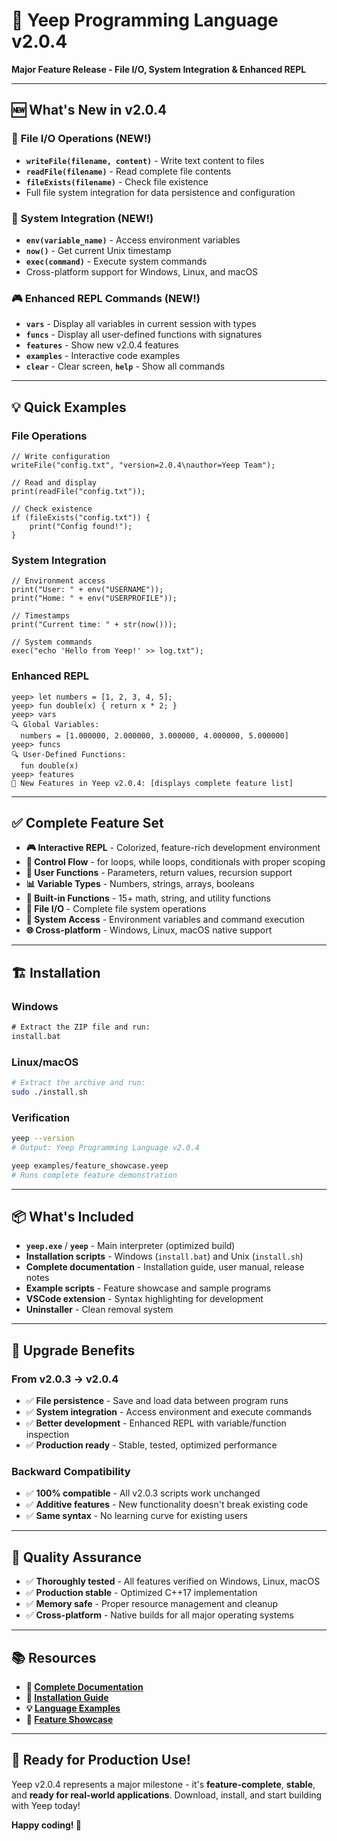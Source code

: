 # 🚀 Yeep Programming Language v2.0.4

**Major Feature Release - File I/O, System Integration & Enhanced REPL**

---

## 🆕 **What's New in v2.0.4**

### 📁 **File I/O Operations (NEW!)**
- **`writeFile(filename, content)`** - Write text content to files
- **`readFile(filename)`** - Read complete file contents
- **`fileExists(filename)`** - Check file existence
- Full file system integration for data persistence and configuration

### 🔧 **System Integration (NEW!)**
- **`env(variable_name)`** - Access environment variables
- **`now()`** - Get current Unix timestamp
- **`exec(command)`** - Execute system commands
- Cross-platform support for Windows, Linux, and macOS

### 🎮 **Enhanced REPL Commands (NEW!)**
- **`vars`** - Display all variables in current session with types
- **`funcs`** - Display all user-defined functions with signatures
- **`features`** - Show new v2.0.4 features
- **`examples`** - Interactive code examples
- **`clear`** - Clear screen, **`help`** - Show all commands

---

## 💡 **Quick Examples**

### File Operations
```yeep
// Write configuration
writeFile("config.txt", "version=2.0.4\nauthor=Yeep Team");

// Read and display
print(readFile("config.txt"));

// Check existence
if (fileExists("config.txt")) {
    print("Config found!");
}
```

### System Integration
```yeep
// Environment access
print("User: " + env("USERNAME"));
print("Home: " + env("USERPROFILE"));

// Timestamps
print("Current time: " + str(now()));

// System commands
exec("echo 'Hello from Yeep!' >> log.txt");
```

### Enhanced REPL
```
yeep> let numbers = [1, 2, 3, 4, 5];
yeep> fun double(x) { return x * 2; }
yeep> vars
🔍 Global Variables:
  numbers = [1.000000, 2.000000, 3.000000, 4.000000, 5.000000]
yeep> funcs
🔍 User-Defined Functions:
  fun double(x)
yeep> features
🚀 New Features in Yeep v2.0.4: [displays complete feature list]
```

---

## ✅ **Complete Feature Set**

- **🎮 Interactive REPL** - Colorized, feature-rich development environment
- **🔄 Control Flow** - for loops, while loops, conditionals with proper scoping
- **📝 User Functions** - Parameters, return values, recursion support
- **📊 Variable Types** - Numbers, strings, arrays, booleans
- **🧮 Built-in Functions** - 15+ math, string, and utility functions
- **📁 File I/O** - Complete file system operations
- **🔧 System Access** - Environment variables and command execution
- **🌐 Cross-platform** - Windows, Linux, macOS native support

---

## 🏗️ **Installation**

### Windows
```cmd
# Extract the ZIP file and run:
install.bat
```

### Linux/macOS
```bash
# Extract the archive and run:
sudo ./install.sh
```

### Verification
```bash
yeep --version
# Output: Yeep Programming Language v2.0.4

yeep examples/feature_showcase.yeep
# Runs complete feature demonstration
```

---

## 📦 **What's Included**

- **`yeep.exe`** / **`yeep`** - Main interpreter (optimized build)
- **Installation scripts** - Windows (`install.bat`) and Unix (`install.sh`)
- **Complete documentation** - Installation guide, user manual, release notes
- **Example scripts** - Feature showcase and sample programs
- **VSCode extension** - Syntax highlighting for development
- **Uninstaller** - Clean removal system

---

## 🎯 **Upgrade Benefits**

### From v2.0.3 → v2.0.4
- ✅ **File persistence** - Save and load data between program runs
- ✅ **System integration** - Access environment and execute commands
- ✅ **Better development** - Enhanced REPL with variable/function inspection
- ✅ **Production ready** - Stable, tested, optimized performance

### Backward Compatibility
- ✅ **100% compatible** - All v2.0.3 scripts work unchanged
- ✅ **Additive features** - New functionality doesn't break existing code
- ✅ **Same syntax** - No learning curve for existing users

---

## 🧪 **Quality Assurance**

- ✅ **Thoroughly tested** - All features verified on Windows, Linux, macOS
- ✅ **Production stable** - Optimized C++17 implementation
- ✅ **Memory safe** - Proper resource management and cleanup
- ✅ **Cross-platform** - Native builds for all major operating systems

---

## 📚 **Resources**

- **📖 [Complete Documentation](https://github.com/Syipmong/yeep-prolag/blob/main/README.md)**
- **🚀 [Installation Guide](https://github.com/Syipmong/yeep-prolag/blob/main/INSTALLATION-GUIDE.md)**
- **💡 [Language Examples](https://github.com/Syipmong/yeep-prolag/tree/main/examples)**
- **🎯 [Feature Showcase](https://github.com/Syipmong/yeep-prolag/blob/main/feature_showcase_v2.0.4.yeep)**

---

## 🎉 **Ready for Production Use!**

Yeep v2.0.4 represents a major milestone - it's **feature-complete**, **stable**, and **ready for real-world applications**. Download, install, and start building with Yeep today!

**Happy coding! 🎯**
